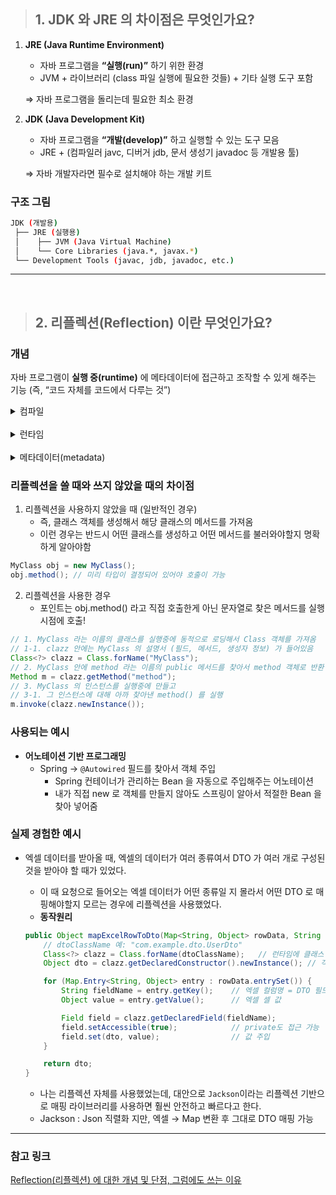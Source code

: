 > ## 1. JDK 와 JRE 의 차이점은 무엇인가요? 
1. **JRE (Java Runtime Environment)** 
    - 자바 프로그램을 **“실행(run)”** 하기 위한 환경 
    - JVM + 라이브러리 (class 파일 실행에 필요한 것들) + 기타 실행 도구 포함
    
    ⇒ 자바 프로그램을 돌리는데 필요한 최소 환경 
    
2. **JDK (Java Development Kit)** 
    - 자바 프로그램을 **“개발(develop)”** 하고 실행할 수 있는 도구 모음 
    - JRE + (컴파일러 javc, 디버거 jdb, 문서 생성기 javadoc 등 개발용 툴) 
    
    ⇒ 자바 개발자라면 필수로 설치해야 하는 개발 키트


### 구조 그림 
```bash
JDK (개발용)
 ├── JRE (실행용)
 │    ├── JVM (Java Virtual Machine)
 │    └── Core Libraries (java.*, javax.*)
 └── Development Tools (javac, jdb, javadoc, etc.)
```


---

<br>

> ## 2. 리플렉션(Reflection) 이란 무엇인가요?

### 개념
자바 프로그램이 **실행 중(runtime)** 에 메타데이터에 접근하고 조작할 수 있게 해주는 기능 (즉, “코드 자체를 코드에서 다루는 것”) 

<details> 
    <summary> 컴파일</summary><br>
    
    자바 소스코드 (.java) 가 자바 컴파일러(javac) 에 의해 바이트코드(.class) 로 변환되는 시점
    
    → 코드가 맞는지 검사하는 단계 
</details>    
<br>
<details> 
    <summary> 런타임</summary><br>
    
    바이트코드(.class) 를 JVM 이 실행하는 실제 프로그램 동작 시점
    
    → 이 코드 실제로 돌아가면서 변수 값이 바뀌고 메서드가 실행되는 순간

</details>    
<br>
<details> 
    <summary> 메타데이터(metadata)</summary><br>
    
    클래스 자체에 대한 정보 
    
    ex. 클래스 이름, 필드 이름고 타입, 메서드 이름과 매개변수, 어노테이션 등

</details>    

### 리플렉션을 쓸 때와 쓰지 않았을 때의 차이점 

1. 리플렉션을 사용하지 않았을 때 (일반적인 경우)
    - 즉, 클래스 객체를 생성해서 해당 클래스의 메서드를 가져옴
    - 이런 경우는 반드시 어떤 클래스를 생성하고 어떤 메서드를 불러와야할지 명확하게 알아야함

```java
MyClass obj = new MyClass(); 
obj.method(); // 미리 타입이 결정되어 있어야 호출이 가능
```


2. 리플렉션을 사용한 경우
    - 포인트는 obj.method() 라고 직접 호출한게 아닌 문자열로 찾은 메서드를 실행시점에 호출!

```java
// 1. MyClass 라는 이름의 클래스를 실행중에 동적으로 로딩해서 Class 객체를 가져옴 
// 1-1. clazz 안에는 MyClass 의 설명서 (필드, 메서드, 생성자 정보) 가 들어있음 
Class<?> clazz = Class.forName("MyClass");
// 2. MyClass 안에 method 라는 이름의 public 메서드를 찾아서 method 객체로 반환 
Method m = clazz.getMethod("method");
// 3. MyClass 의 인스턴스를 실행중에 만들고 
// 3-1. 그 인스턴스에 대해 아까 찾아낸 method() 를 실행 
m.invoke(clazz.newInstance());
```


### 사용되는 예시 
- **어노테이션 기반 프로그래밍**
    - Spring → `@Autowired` 필드를 찾아서 객체 주입
        - Spring 컨테이너가 관리하는 Bean 을 자동으로 주입해주는 어노테이션
        - 내가 직접 new 로 객체를 만들지 않아도 스프링이 알아서 적절한 Bean 을 찾아 넣어줌


### 실제 경험한 예시 
- 엑셀 데이터를 받아올 때, 엑셀의 데이터가 여러 종류여서 DTO 가 여러 개로 구성된 것을 받아야 할 때가 있었다.
    - 이 때 요청으로 들어오는 엑셀 데이터가 어떤 종류일 지 몰라서 어떤 DTO 로 매핑해야할지 모르는 경우에 리플렉션을 사용했었다.
    - **동작원리**

    ```java
    public Object mapExcelRowToDto(Map<String, Object> rowData, String dtoClassName) throws Exception {
        // dtoClassName 예: "com.example.dto.UserDto"
        Class<?> clazz = Class.forName(dtoClassName);   // 런타임에 클래스 로딩
        Object dto = clazz.getDeclaredConstructor().newInstance(); // 객체 생성

        for (Map.Entry<String, Object> entry : rowData.entrySet()) {
            String fieldName = entry.getKey();    // 엑셀 컬럼명 = DTO 필드명
            Object value = entry.getValue();      // 엑셀 셀 값

            Field field = clazz.getDeclaredField(fieldName);
            field.setAccessible(true);            // private도 접근 가능
            field.set(dto, value);                // 값 주입
        }

        return dto;
    }

    ```        
    - 나는 리플렉션 자체를 사용했었는데, 대안으로 `Jackson`이라는 리플렉션 기반으로 매핑 라이브러리를 사용하면 훨씬 안전하고 빠르다고 한다.
    - Jackson : Json 직렬화 지만, 엑셀 → Map 변환 후 그대로 DTO 매핑 가능

---

### 참고 링크    
[Reflection(리플렉션) 에 대한 개념 및 단점, 그럼에도 쓰는 이유](https://lets-go-it.tistory.com/11 "아직은 null null 합니다 블로그로 이동")

